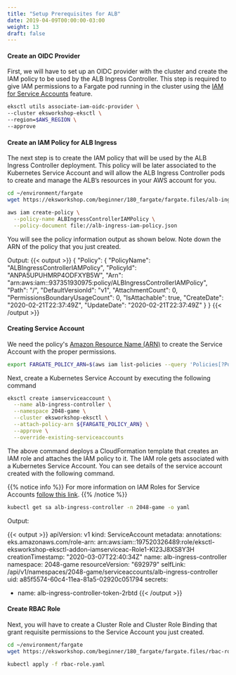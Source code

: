 ```yaml
---
title: "Setup Prerequisites for ALB"
date: 2019-04-09T00:00:00-03:00
weight: 13
draft: false
---
```


#### Create an OIDC Provider

First, we will have to set up an OIDC provider with the cluster and create the IAM policy to be used by the ALB Ingress Controller.  This step is required to give IAM permissions to a Fargate pod running in the cluster using the [IAM for Service Accounts](https://docs.aws.amazon.com/eks/latest/userguide/iam-roles-for-service-accounts.html) feature.

```bash
eksctl utils associate-iam-oidc-provider \
--cluster eksworkshop-eksctl \
--region=$AWS_REGION \
--approve
```

#### Create an IAM Policy for ALB Ingress

The next step is to create the IAM policy that will be used by the ALB Ingress Controller deployment. This policy will be later associated to the Kubernetes Service Account and will allow the ALB Ingress Controller pods to create and manage the ALB’s resources in your AWS account for you.

```bash
cd ~/environment/fargate
wget https://eksworkshop.com/beginner/180_fargate/fargate.files/alb-ingress-iam-policy.json
```

```bash
aws iam create-policy \
  --policy-name ALBIngressControllerIAMPolicy \
  --policy-document file://alb-ingress-iam-policy.json
```

You will see the policy information output as shown below. Note down the ARN of the policy that you just created.

Output:
{{< output >}}
{
    "Policy": {
        "PolicyName": "ALBIngressControllerIAMPolicy",
        "PolicyId": "ANPA5UPUHMRP4ODFXYB5W",
        "Arn": "arn:aws:iam::937351930975:policy/ALBIngressControllerIAMPolicy",
        "Path": "/",
        "DefaultVersionId": "v1",
        "AttachmentCount": 0,
        "PermissionsBoundaryUsageCount": 0,
        "IsAttachable": true,
        "CreateDate": "2020-02-21T22:37:49Z",
        "UpdateDate": "2020-02-21T22:37:49Z"
    }
}
{{< /output >}}

#### Creating Service Account

We  need the policy's [Amazon Resource Name (ARN)](https://docs.aws.amazon.com/general/latest/gr/aws-arns-and-namespaces.html) to create the Service Account with the proper permissions.

```bash
export FARGATE_POLICY_ARN=$(aws iam list-policies --query 'Policies[?PolicyName==`ALBIngressControllerIAMPolicy`].Arn' --output text)
```

Next, create a Kubernetes Service Account by executing the following command

```bash
eksctl create iamserviceaccount \
  --name alb-ingress-controller \
  --namespace 2048-game \
  --cluster eksworkshop-eksctl \
  --attach-policy-arn ${FARGATE_POLICY_ARN} \
  --approve \
  --override-existing-serviceaccounts
```

The above command deploys a CloudFormation template that creates an IAM role and attaches the IAM policy to it. The IAM role gets associated with a Kubernetes Service Account. You can see details of the service account created with the following command.

{{% notice info %}}
For more information on IAM Roles for Service Accounts [follow this link](/beginner/110_irsa/).
{{% /notice %}}

```bash
kubectl get sa alb-ingress-controller -n 2048-game -o yaml
```

Output:

{{< output >}}
apiVersion: v1
kind: ServiceAccount
metadata:
  annotations:
    eks.amazonaws.com/role-arn: arn:aws:iam::197520326489:role/eksctl-eksworkshop-eksctl-addon-iamserviceac-Role1-KI23J8XS8Y3H
  creationTimestamp: "2020-03-07T22:40:34Z"
  name: alb-ingress-controller
  namespace: 2048-game
  resourceVersion: "692979"
  selfLink: /api/v1/namespaces/2048-game/serviceaccounts/alb-ingress-controller
  uid: a85f5574-60c4-11ea-81a5-02920c051794
secrets:
- name: alb-ingress-controller-token-2rbtd
{{< /output >}}

#### Create RBAC Role

Next, you will have to create a Cluster Role and Cluster Role Binding that grant requisite permissions to the Service Account you just created.

```bash
cd ~/environment/fargate
wget https://eksworkshop.com/beginner/180_fargate/fargate.files/rbac-role.yaml
```

```bash
kubectl apply -f rbac-role.yaml
```
